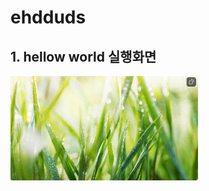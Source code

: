 # ehdduds

## 1. hellow world 실행화면

<img src='https://github.com/22100084kim/ehdduds/blob/master/screenshot/%ED%99%94%EB%A9%B4%20%EC%BA%A1%EC%B2%98%202022-03-31%20100841.gif?raw=true' width='300'>
